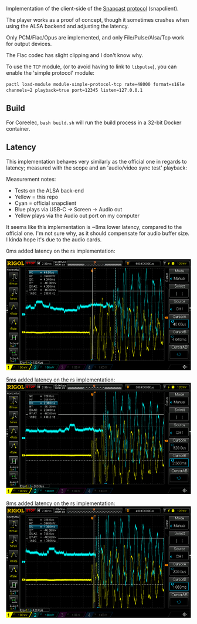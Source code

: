 Implementation of the client-side of the [Snapcast](https://github.com/badaix/snapcast) [protocol](https://github.com/badaix/snapcast/blob/develop/doc/binary_protocol.md) (snapclient).

The player works as a proof of concept, though it sometimes crashes when using the ALSA backend and adjusting the latency.

Only PCM/Flac/Opus are implemented, and only File/Pulse/Alsa/Tcp work for output devices.

The Flac codec has slight clipping and I don't know why.


To use the `TCP` module, (or to avoid having to link to `libpulse`), you can enable the 'simple protocol' module:
```
pactl load-module module-simple-protocol-tcp rate=48000 format=s16le channels=2 playback=true port=12345 listen=127.0.0.1
```

## Build

For Coreelec, `bash build.sh` will run the build process in a 32-bit Docker container.

## Latency

This implementation behaves very similarly as the official one in regards to latency; measured with the scope and an 'audio/video sync test' playback:

Measurement notes:

* Tests on the ALSA back-end
* Yellow = this repo
* Cyan = official snapclient
* Blue plays via USB-C -> Screen -> Audio out
* Yellow plays via the Audio out port on my computer

It seems like this implementation is ~8ms lower latency, compared to the official one. I'm not sure why, as it should compensate for audio buffer size. I kinda hope it's due to the audio cards.


0ms added latency on the rs implementation:

![](https://github.com/DavidVentura/snapcast-client/blob/master/images/snapclient-v-rs-0ms-conf-lat.png?raw=true)

5ms added latency on the rs implementation:
![](https://github.com/DavidVentura/snapcast-client/blob/master/images/snapclient-v-rs-5ms-conf-lat.png?raw=true)

8ms added latency on the rs implementation:
![](https://github.com/DavidVentura/snapcast-client/blob/master/images/snapclient-v-rs-8ms-conf-lat.png?raw=true)
